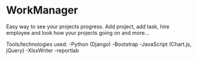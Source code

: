 # WorkManager
Easy way to see your projects progress.
Add project, add task, hire employee and look how your projects going on and more...

Tools/technologies used:
-Python (Django)
-Bootstrap
-JavaScript (Chart.js, jQuery)
-XlsxWriter
-reportlab
